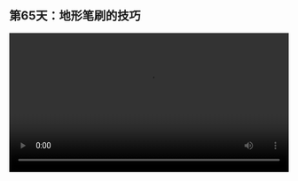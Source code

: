 ## 第65天：地形笔刷的技巧

<video width="100%" controls controlslist="nodownload nofullscreen noremoteplayback" disablePictureInPicture>
  <source src="https://api.keepwork.com/ts-storage/siteFiles/15322/raw#1598377808737session65.webm" type="video/webm">
  <source src="https://api.keepwork.com/ts-storage/siteFiles/15323/raw#1598377820151session65_small.mp4" type="video/mp4" />
   
  你的浏览器不支持播放
</video>
<style>
video::-webkit-media-controls-fullscreen-button {
    display: none;
}
</style>

### 字幕

今天我们来看一下**地形笔刷**。
它在E键下的**工具**项下，这里。
**左键单击**地面可以创建一座山脉。
这里介绍一个非常重要的功能，叫做**铲平地形**。
它可以用来把地形铲平到鼠标所在的高度。
比如这里我们按住鼠标**左键拖动**。
用同样的方法，还可以创建池塘。
比如，我们先在这里挖一个两格深的坑。
用鼠标**滚轮切换**到刚刚的铲平地形。
将鼠标放在两格深的这个位置。
然后按住鼠标左键并拖动，
就可以创建一个两格深的池塘了。
我们再来看一下第四个按钮，**填充水**。
我们同样将鼠标放到你希望有水的高度上。
同样按住鼠标左键拖动。
不用担心它会溢出来。
用这种方式，我们可以快速地制作山脉和湖泊。

### 动手练习
